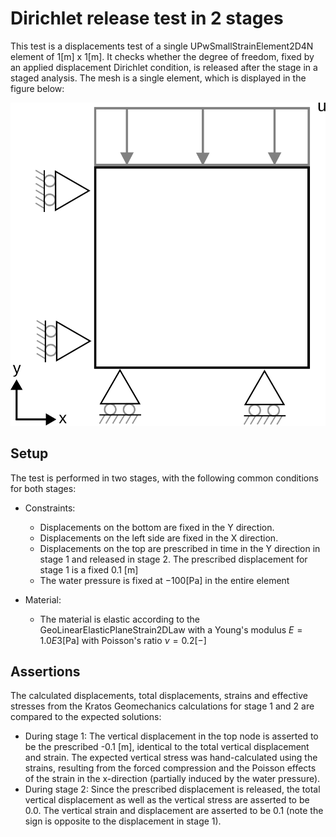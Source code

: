 # Dirichlet release test in 2 stages

This test is a displacements test of a single UPwSmallStrainElement2D4N element of 1[m] x 1[m].
It checks whether the degree of freedom, fixed by an applied displacement Dirichlet condition, is released after the stage in a staged analysis. The mesh is a single element, which is displayed in the figure below:

![MeshStructure](MeshStructure.svg)

## Setup

The test is performed in two stages, with the following common conditions for both stages:

- Constraints:
    - Displacements on the bottom are fixed in the Y direction.
    - Displacements on the left side are fixed in the X direction.
    - Displacements on the top are prescribed in time in the Y direction in stage 1 and released in stage 2. The prescribed displacement for stage 1 is a fixed 0.1 [m]
    - The water pressure is fixed at $-100 \mathrm{[Pa]}$ in the entire element

- Material:
    - The material is elastic according to the GeoLinearElasticPlaneStrain2DLaw with a Young's modulus $E = 1.0E3 \mathrm{[Pa]}$ with Poisson's ratio $\nu = 0.2 \mathrm{[-]}$

## Assertions

The calculated displacements, total displacements, strains and effective stresses from the Kratos Geomechanics calculations for stage 1 and 2 are compared to the expected solutions:

- During stage 1: The vertical displacement in the top node is asserted to be the prescribed -0.1 [m], identical to the total vertical displacement and strain. The expected vertical stress was hand-calculated using the strains, resulting from the forced compression and the Poisson effects of the strain in the x-direction (partially induced by the water pressure). 
- During stage 2: Since the prescribed displacement is released, the total vertical displacement as well as the vertical stress are asserted to be 0.0. The vertical strain and displacement are asserted to be 0.1 (note the sign is opposite to the displacement in stage 1).
